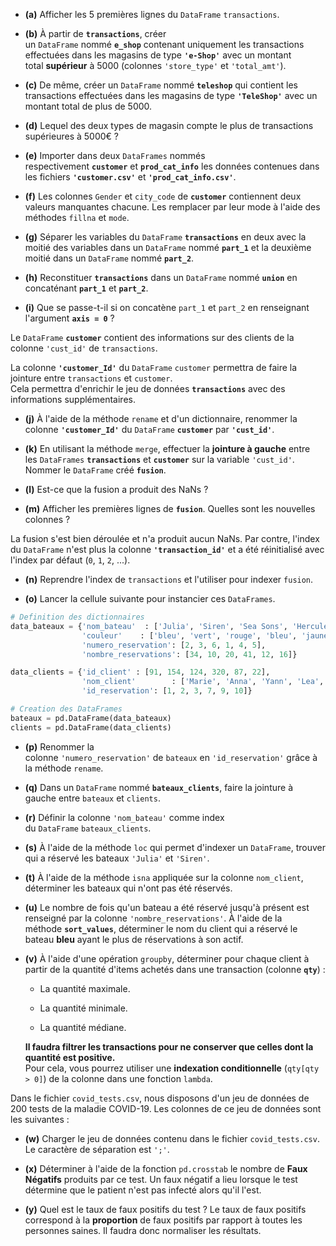 - **(a)** Afficher les 5 premières lignes du `DataFrame` `transactions`.

- **(b)** À partir de **`transactions`**, créer un `DataFrame` nommé **`e_shop`** contenant uniquement les transactions effectuées dans les magasins de type **`'e-Shop'`** avec un montant total **supérieur** à 5000 (colonnes `'store_type'` et `'total_amt'`).

- **(c)** De même, créer un `DataFrame` nommé **`teleshop`** qui contient les transactions effectuées dans les magasins de type **`'TeleShop'`** avec un montant total de plus de 5000.

- **(d)** Lequel des deux types de magasin compte le plus de transactions supérieures à 5000€ ?

- **(e)** Importer dans deux `DataFrames` nommés respectivement **`customer`** et **`prod_cat_info`** les données contenues dans les fichiers **`'customer.csv'`** et **`'prod_cat_info.csv'`**.

- **(f)** Les colonnes `Gender` et `city_code` de **`customer`** contiennent deux valeurs manquantes chacune. Les remplacer par leur mode à l'aide des méthodes `fillna` et `mode`.

- **(g)** Séparer les variables du `DataFrame` **`transactions`** en deux avec la moitié des variables dans un `DataFrame` nommé **`part_1`** et la deuxième moitié dans un `DataFrame` nommé **`part_2`**.

- **(h)** Reconstituer **`transactions`** dans un `DataFrame` nommé **`union`** en concaténant **`part_1`** et **`part_2`**.

- **(i)** Que se passe-t-il si on concatène `part_1` et `part_2` en renseignant l'argument **`axis = 0`** ?

Le `DataFrame` **`customer`** contient des informations sur des clients de la colonne `'cust_id'` de `transactions`.

La colonne **`'customer_Id'`** du `DataFrame` `customer` permettra de faire la jointure entre `transactions` et `customer`.  
Cela permettra d'enrichir le jeu de données **`transactions`** avec des informations supplémentaires.

- **(j)** À l'aide de la méthode `rename` et d'un dictionnaire, renommer la colonne **`'customer_Id'`** du `DataFrame` **`customer`** par **`'cust_id'`**.

- **(k)** En utilisant la méthode `merge`, effectuer la **jointure à gauche** entre les `DataFrames` **`transactions`** et **`customer`** sur la variable `'cust_id'`. Nommer le `DataFrame` créé **`fusion`**.

- **(l)** Est-ce que la fusion a produit des NaNs ?

- **(m)** Afficher les premières lignes de **`fusion`**. Quelles sont les nouvelles colonnes ?

La fusion s'est bien déroulée et n'a produit aucun NaNs. Par contre, l'index du `DataFrame` n'est plus la colonne **`'transaction_id'`** et a été réinitialisé avec l'index par défaut (`0`, `1`, `2`, ...).

- **(n)** Reprendre l'index de `transactions` et l'utiliser pour indexer `fusion`.

- **(o)** Lancer la cellule suivante pour instancier ces `DataFrames`.

```python
# Definition des dictionnaires
data_bateaux = {'nom_bateau'  : ['Julia', 'Siren', 'Sea Sons', 'Hercules', 'Cesar', 'Minerva'], 
                'couleur'    : ['bleu', 'vert', 'rouge', 'bleu', 'jaune', 'vert'],
                'numero_reservation': [2, 3, 6, 1, 4, 5],
                'nombre_reservations': [34, 10, 20, 41, 12, 16]}

data_clients = {'id_client' : [91, 154, 124, 320, 87, 22], 
                'nom_client'        : ['Marie', 'Anna', 'Yann', 'Lea', 'Marc', 'Yassine'],
                'id_reservation': [1, 2, 3, 7, 9, 10]}

# Creation des DataFrames
bateaux = pd.DataFrame(data_bateaux)
clients = pd.DataFrame(data_clients)
```

- **(p)** Renommer la colonne `'numero_reservation'` de `bateaux` en `'id_reservation'` grâce à la méthode `rename`.

- **(q)** Dans un `DataFrame` nommé **`bateaux_clients`**, faire la jointure à gauche entre `bateaux` et `clients`.

- **(r)** Définir la colonne `'nom_bateau'` comme index du `DataFrame` `bateaux_clients`.

- **(s)** À l'aide de la méthode `loc` qui permet d'indexer un `DataFrame`, trouver qui a réservé les bateaux `'Julia'` et `'Siren'`.

- **(t)** À l'aide de la méthode `isna` appliquée sur la colonne `nom_client`, déterminer les bateaux qui n'ont pas été réservés.

- **(u)** Le nombre de fois qu'un bateau a été réservé jusqu'à présent est renseigné par la colonne `'nombre_reservations'`. À l'aide de la méthode **`sort_values`**, déterminer le nom du client qui a réservé le bateau **bleu** ayant le plus de réservations à son actif.

- **(v)** À l'aide d'une opération `groupby`, déterminer pour chaque client à partir de la quantité d'items achetés dans une transaction (colonne **`qty`**) :
	- La quantité maximale.
	
	- La quantité minimale.
	
	- La quantité médiane.
	
	**Il faudra filtrer les transactions pour ne conserver que celles dont la quantité est positive.**  
	Pour cela, vous pourrez utiliser une **indexation conditionnelle** (`qty[qty > 0]`) de la colonne dans une fonction `lambda`.

Dans le fichier `covid_tests.csv`, nous disposons d'un jeu de données de 200 tests de la maladie COVID-19. Les colonnes de ce jeu de données sont les suivantes :

- **(w)** Charger le jeu de données contenu dans le fichier `covid_tests.csv`. Le caractère de séparation est `';'`.

- **(x)** Déterminer à l'aide de la fonction `pd.crosstab` le nombre de **Faux Négatifs** produits par ce test. Un faux négatif a lieu lorsque le test détermine que le patient n'est pas infecté alors qu'il l'est.

- **(y)** Quel est le taux de faux positifs du test ? Le taux de faux positifs correspond à la **proportion** de faux positifs par rapport à toutes les personnes saines. Il faudra donc normaliser les résultats.



